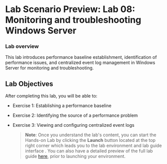 # Lab Scenario Preview: Lab 08: Monitoring and troubleshooting Windows Server

### Lab overview

This lab introduces performance baseline establishment, identification of performance issues, and centralized event log management in Windows Server for monitoring and troubleshooting.

## Lab Objectives
  
After completing this lab, you will be able to:

+ Exercise 1: Establishing a performance baseline
+ Exercise 2: Identifying the source of a performance problem
+ Exercise 3: Viewing and configuring centralized event logs


   >**Note**: Once you understand the lab's content, you can start the Hands-on Lab by clicking the **Launch** button located at the top right corner which leads you to the lab environment and lab guide interface . You can also have a detailed preview of the full lab guide [here](https://experience.cloudlabs.ai/#/labguidepreview/99fddfc3-3388-4378-a87b-e3039b87921f), prior to launching your environment.

